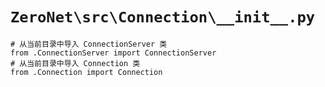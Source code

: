 # `ZeroNet\src\Connection\__init__.py`

```
# 从当前目录中导入 ConnectionServer 类
from .ConnectionServer import ConnectionServer
# 从当前目录中导入 Connection 类
from .Connection import Connection
```